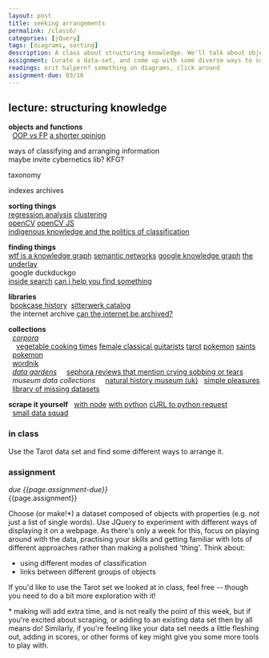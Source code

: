 ```yaml
---  
layout: post  
title: seeking arrangements  
permalink: /class6/  
categories: [jQuery]
tags: [diagrams, sorting]
description: A class about structuring knowledge. We'll talk about objects, data, libraries, scraping and the politics of taxonomy.
assignment: Curate a data-set, and come up with some diverse ways to sort it.
readings: orit halpern? something on diagrams, click around 
assignment-due: 03/16
---  
```


## lecture: structuring knowledge
  
**objects and functions**  
  [OOP vs FP](https://www.codenewbie.org/blogs/object-oriented-programming-vs-functional-programming) [a shorter opinion](http://blog.fogus.me/2013/07/22/fp-vs-oo-from-the-trenches/)


ways of classifying and arranging information  
maybe invite cybernetics lib? KFG? 
  
taxonomy

indexes archives  


**sorting things**  
[regression analysis](https://en.m.wikipedia.org/wiki/Regression_analysis) [clustering](https://en.wikipedia.org/wiki/K-means_clustering)  
[openCV](https://opencv.org) [openCV JS](https://docs.opencv.org/3.4/d5/d10/tutorial_js_root.html)    
[indigenous knowledge and the politics of classification](http://www-personal.umich.edu/~arunagra/papers/Indigenous%20Knowledges.pdf)


**finding things**  
[wtf is a knowledge graph](https://hackernoon.com/wtf-is-a-knowledge-graph-a16603a1a25f) [semantic networks](https://upload.wikimedia.org/wikipedia/commons/thumb/6/67/Semantic_Net.svg/640px-Semantic_Net.svg.png) [google knowledge graph](https://googleblog.blogspot.co.uk/2012/05/introducing-knowledge-graph-things-not.html) [the underlay](https://underlay.mit.edu)  
 google duckduckgo  
[inside search](https://blog.google/products/search/)
[can i help you find something](http://rostenwoo.biz/index.php/abouthaystacks)


**libraries**  
 [bookcase history](http://www.harvarddesignmagazine.org/issues/43/before-billy-a-brief-history-of-the-bookcase)
 [sitterwerk catalog](https://www.sitterwerk-katalog.ch/books)  
 the internet archive [can the internet be archived?](https://www.newyorker.com/magazine/2015/01/26/cobweb)  

**collections**  
  [*corpora*](https://github.com/dariusk/corpora)  
    [vegetable cooking times](https://github.com/dariusk/corpora/blob/master/data/foods/vegetable_cooking_times.json) [female classical guitarists](https://github.com/dariusk/corpora/blob/master/data/music/female_classical_guitarists.json) [tarot](https://github.com/dariusk/corpora/blob/master/data/divination/tarot_interpretations.json) [pokemon](https://github.com/dariusk/corpora/blob/master/data/games/pokemon.json) [saints](https://github.com/dariusk/corpora/blob/master/data/religion/christian_saints.json)  
  [pokemon](https://github.com/fanzeyi/pokemon.json)  
  [wordnik](https://developer.wordnik.com/docs)  
  [*data gardens*](https://github.com/everestpipkin/datagardens)
    [sephora reviews that mention crying sobbing or tears](https://github.com/everestpipkin/datagardens/tree/master/students/khanniie/5_newDataSet)  
  *museum data collections*
    [natural history museum (uk)](https://data.nhm.ac.uk)
  [simple pleasures](https://www.are.na/alex-singh/a-catalogue-of-simple-pleasures)
  [library of missing datasets](http://mimionuoha.com/the-library-of-missing-datasets/)  


**scrape it yourself**
  [with node](https://www.freecodecamp.org/news/the-ultimate-guide-to-web-scraping-with-node-js-daa2027dcd3/) [with python](https://hackernoon.com/web-scraping-tutorial-with-python-tips-and-tricks-db070e70e071) [cURL to python request](https://curl.trillworks.com)  
  [small data squad](https://melanie-hoff.com/sds/)


### in class  
Use the Tarot data set and find some different ways to arrange it.
  
### assignment  
*due {{page.assignment-due}}*<br>
{{page.assignment}}

Choose (or make!\*) a dataset composed of objects with properties (e.g. not just a list of single words). Use JQuery to experiment with different ways of displaying it on a webpage. As there's only a week for this, focus on playing around with the data, practising your skills and getting familiar with lots of different approaches rather than making a polished 'thing'. Think about:

* using different modes of classification
* links between different groups of objects

If you'd like to use the Tarot set we looked at in class, feel free -- though you need to do a bit more exploration with it!

\* making will add extra time, and is not really the point of this week, but if you're excited about scraping, or adding to an existing data set then by all means do! Similarly, if you're feeling like your data set needs a little fleshing out, adding in scores, or other forms of key might give you some more tools to play with.
  
